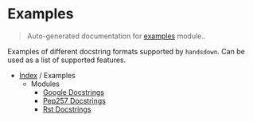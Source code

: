 # Examples

> Auto-generated documentation for [examples](https://github.com/vemel/handsdown/blob/master/examples/__init__.py) module..

Examples of different docstring formats supported by `handsdown`.
Can be used as a list of supported features.

- [Index](../README.md#modules) / Examples
  - Modules
    - [Google Docstrings](google_docstrings.md#google-docstrings)
    - [Pep257 Docstrings](pep257_docstrings.md#pep257-docstrings)
    - [Rst Docstrings](rst_docstrings.md#rst-docstrings)
